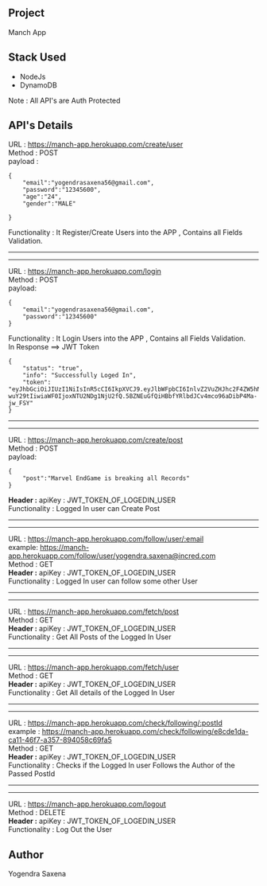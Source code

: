 Project
--
Manch App

Stack Used
---

- NodeJs
- DynamoDB

Note : All API's are Auth Protected  <br/>

API's Details
------------
URL : https://manch-app.herokuapp.com/create/user  <br/>
Method : POST  <br/>
payload : 
```
{
	"email":"yogendrasaxena56@gmail.com",
	"password":"12345600",
	"age":"24",
	"gender":"MALE"
	
}
```
Functionality : It Register/Create Users into the APP , Contains all Fields Validation.  <br/>

----
----
URL : https://manch-app.herokuapp.com/login   <br/>
Method : POST   <br/>
payload:
```
{
	"email":"yogendrasaxena56@gmail.com",
	"password":"12345600"
}
```
Functionality : It Login Users into the APP , Contains all Fields Validation.   <br/>
In Response ==> JWT Token   <br/>
```
{
    "status": "true",
    "info": "Successfully Loged In",
    "token": "eyJhbGciOiJIUzI1NiIsInR5cCI6IkpXVCJ9.eyJlbWFpbCI6InlvZ2VuZHJhc2F4ZW5hNTZAZ21haW
wuY29tIiwiaWF0IjoxNTU2NDg1NjU2fQ.5BZNEuGfQiHBbfYRlbdJCv4mco96aDibP4Ma-jw_FSY"
}
```

----
----
URL : https://manch-app.herokuapp.com/create/post    <br/>
Method : POST    <br/>
payload:
```
{
	"post":"Marvel EndGame is breaking all Records"
}
```
**Header :** 
apiKey : JWT_TOKEN_OF_LOGEDIN_USER    <br/>
Functionality : Logged In user can Create Post     <br/>

------
------
URL : https://manch-app.herokuapp.com/follow/user/:email    <br/>
example: https://manch-app.herokuapp.com/follow/user/yogendra.saxena@incred.com    <br/>
Method : GET   <br/>
**Header :** 
apiKey : JWT_TOKEN_OF_LOGEDIN_USER    <br/>
Functionality : Logged In user can follow some other User    <br/>

------
------

URL : https://manch-app.herokuapp.com/fetch/post  <br/>
Method : GET  <br/>
**Header :** 
apiKey : JWT_TOKEN_OF_LOGEDIN_USER  <br/>
Functionality : Get All Posts of the Logged In User  <br/>

------
------

URL : https://manch-app.herokuapp.com/fetch/user   <br/>
Method : GET  <br/>
**Header :** 
apiKey : JWT_TOKEN_OF_LOGEDIN_USER   <br/>
Functionality : Get All details of the Logged In User   <br/>

-------
------

URL : https://manch-app.herokuapp.com/check/following/:postId   <br/>
example : https://manch-app.herokuapp.com/check/following/e8cde1da-ca11-46f7-a357-894058c69fa5  <br/>
Method : GET   <br/>
**Header :** 
apiKey : JWT_TOKEN_OF_LOGEDIN_USER    <br>
Functionality : Checks if the Logged In user Follows the Author of the Passed PostId   <br/>

-------
-------

URL : https://manch-app.herokuapp.com/logout <br/>
Method : DELETE <br/>
**Header :** 
apiKey : JWT_TOKEN_OF_LOGEDIN_USER  <br>
Functionality : Log Out the User <br/>

Author
------
Yogendra Saxena
